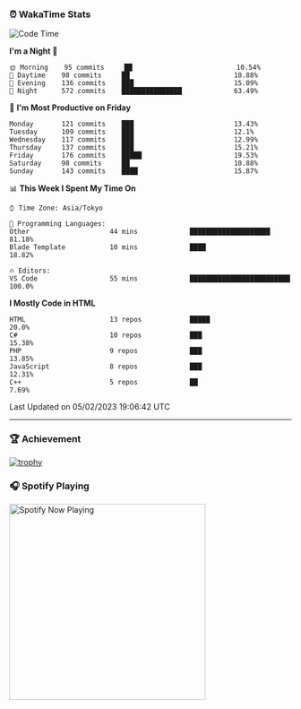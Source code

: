 ### ⏰ WakaTime Stats


<!--START_SECTION:waka-->
![Code Time](http://img.shields.io/badge/Code%20Time-511%20hrs%2041%20mins-blue)

**I'm a Night 🦉** 

```text
🌞 Morning    95 commits     ██                          10.54% 
🌆 Daytime    98 commits     ██                          10.88% 
🌃 Evening    136 commits    ███                         15.09% 
🌙 Night      572 commits    ███████████████             63.49%

```
📅 **I'm Most Productive on Friday** 

```text
Monday       121 commits    ███                         13.43% 
Tuesday      109 commits    ███                         12.1% 
Wednesday    117 commits    ███                         12.99% 
Thursday     137 commits    ███                         15.21% 
Friday       176 commits    █████                       19.53% 
Saturday     98 commits     ██                          10.88% 
Sunday       143 commits    ████                        15.87%

```


📊 **This Week I Spent My Time On** 

```text
⌚︎ Time Zone: Asia/Tokyo

💬 Programming Languages: 
Other                    44 mins             ████████████████████        81.18% 
Blade Template           10 mins             ████                        18.82%

🔥 Editors: 
VS Code                  55 mins             █████████████████████████   100.0%

```

**I Mostly Code in HTML** 

```text
HTML                     13 repos            █████                       20.0% 
C#                       10 repos            ███                         15.38% 
PHP                      9 repos             ███                         13.85% 
JavaScript               8 repos             ███                         12.31% 
C++                      5 repos             ██                          7.69%

```



 Last Updated on 05/02/2023 19:06:42 UTC
<!--END_SECTION:waka-->

---

### 🏆 Achievement

[![trophy](https://github-profile-trophy.vercel.app/?username=Slime-hatena&theme=flat&no-bg=true&no-frame=true&column=8)](https://github.com/ryo-ma/github-profile-trophy)

### 🎧 Spotify Playing

[<img src="https://spotify-now-playing-slime-hatena.vercel.app/api/spotify-playing" alt="Spotify Now Playing" width="350" />](https://open.spotify.com/user/slime_hatena)

<!--
**Slime-hatena/Slime-hatena** is a ✨ _special_ ✨ repository because its `README.md` (this file) appears on your GitHub profile.

Here are some ideas to get you started:

- 🔭 I’m currently working on ...
- 🌱 I’m currently learning ...
- 👯 I’m looking to collaborate on ...
- 🤔 I’m looking for help with ...
- 💬 Ask me about ...
- 📫 How to reach me: ...
- 😄 Pronouns: ...
- ⚡ Fun fact: ...
-->
